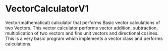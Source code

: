 # VectorCalculatorV1
Vector(mathematical) calculator that performs Basic vector calculations of two Vectors.
This vector calculator performs vector addition, subtraction, multiplication of two vectors and fins unit vectors and directional cosines.
This is a very basic program which implements a vector class and performs calculations.
